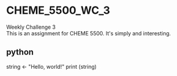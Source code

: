 # CHEME_5500_WC_3
Weekly Challenge 3  
This is an assignment for CHEME 5500. It's simply and interesting.

## python
string <- "Hello, world!"
print (string)
